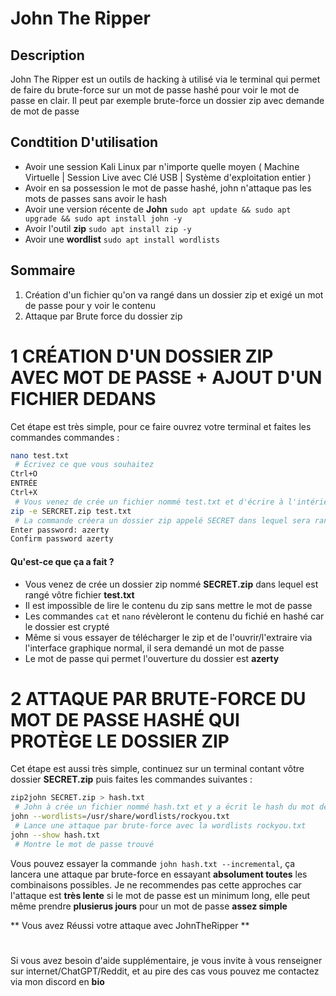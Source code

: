 # John The Ripper 

## Description
John The Ripper est un outils de hacking à utilisé via le terminal qui permet de faire du brute-force sur un mot de passe hashé pour voir le mot de passe en clair. Il peut par exemple
brute-force un dossier zip avec demande de mot de passe 

## Condtition D'utilisation
- Avoir une session Kali Linux par n'importe quelle moyen ( Machine Virtuelle | Session Live avec Clé USB | Système d'exploitation entier )
- Avoir en sa possession le mot de passe hashé, john n'attaque pas les mots de passes sans avoir le hash
- Avoir une version récente de __John__ `sudo apt update && sudo apt upgrade && sudo apt install john -y`
- Avoir l'outil __zip__ `sudo apt install zip -y `
- Avoir une __wordlist__ `sudo apt install wordlists`
## Sommaire
1. Création d'un fichier qu'on va rangé dans un dossier zip et exigé un mot de passe pour y voir le contenu 
2. Attaque par Brute force du dossier zip

# 1 CRÉATION D'UN DOSSIER ZIP AVEC MOT DE PASSE + AJOUT D'UN FICHIER DEDANS 

Cet étape est très simple, pour ce faire ouvrez votre terminal et faites les commandes commandes : 

```bash
nano test.txt
 # Écrivez ce que vous souhaitez 
Ctrl+O
ENTRÉE
Ctrl+X
 # Vous venez de crée un fichier nommé test.txt et d'écrire à l'intérieur 
zip -e SERCRET.zip test.txt
 # La commande créera un dossier zip appelé SECRET dans lequel sera rangé le fichier déjà existant test.txt  
Enter password: azerty
Confirm password azerty
```
#### Qu'est-ce que ça a fait ?
- Vous venez de crée un dossier zip nommé __SECRET.zip__ dans lequel est rangé vôtre fichier __test.txt__
- Il est impossible de lire le contenu du zip sans mettre le mot de passe
- Les commandes `cat` et `nano` révèleront le contenu du fichié en hashé car le dossier est crypté
- Même si vous essayer de télécharger le zip et de l'ouvrir/l'extraire via l'interface graphique normal, il sera demandé un mot de passe 
- Le mot de passe qui permet l'ouverture du dossier est __azerty__

# 2 ATTAQUE PAR BRUTE-FORCE DU MOT DE PASSE HASHÉ QUI PROTÈGE LE DOSSIER ZIP 
Cet étape est aussi très simple, continuez sur un terminal contant vôtre dossier __SECRET.zip__ puis faites les commandes suivantes : 
```bash
zip2john SECRET.zip > hash.txt
 # John à crée un fichier nommé hash.txt et y a écrit le hash du mot de passe qui protège le dossier zip 
john --wordlists=/usr/share/wordlists/rockyou.txt
 # Lance une attaque par brute-force avec la wordlists rockyou.txt 
john --show hash.txt
 # Montre le mot de passe trouvé
```
Vous pouvez essayer la commande `john hash.txt --incremental`, ça lancera une attaque par brute-force en essayant __absolument toutes__ les combinaisons possibles. Je ne recommendes pas cette approches car l'attaque est __très lente__ si le mot de passe est un minimum long, elle peut même prendre __plusierus jours__ pour un mot de passe __assez simple__ 

** Vous avez Réussi votre attaque avec JohnTheRipper ** 

#
Si vous avez besoin d'aide supplémentaire, je vous invite à vous renseigner sur internet/ChatGPT/Reddit, et au pire des cas vous pouvez me contactez via mon discord en __bio__ 
